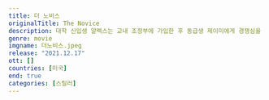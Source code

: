 ```yaml
---
title: 더 노비스
originalTitle: The Novice
description: 대학 신입생 알렉스는 교내 조정부에 가입한 후 동급생 제이미에게 경쟁심을 느낀다. 늘 최고를 갈망하는 알렉스는 팀 1군에 들기 위해 훈련을 거듭하고, 스스로를 극한으로 내몰기 시작하는데···
genre: movie
imgname: 더노비스.jpeg
release: "2021.12.17"
ott: []
countries: [미국]
end: true
categories: [스릴러]
---
```

